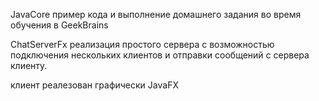 JavaCore
пример кода и выполнение домашнего задания во время обучения в GeekBrains 


ChatServerFx
реализация простого сервера с возможностью подключения нескольких клиентов и отправки сообщений  с сервера клиенту.

клиент реалезован графически JavaFX 